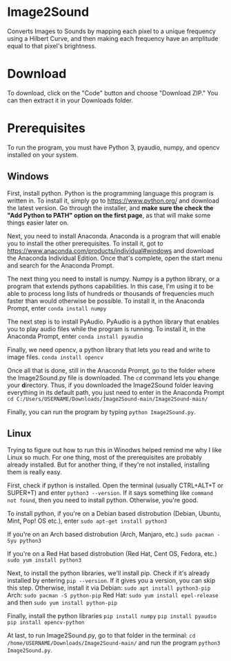 # Image2Sound
Converts Images to Sounds by mapping each pixel to a unique frequency using a Hilbert Curve, and then making each frequency have an amplitude equal to that pixel's brightness.

# Download
To download, click on the "Code" button and choose "Download ZIP."  You can then extract it in your Downloads folder.

# Prerequisites
To run the program, you must have Python 3, pyaudio, numpy, and opencv installed on your system.
## Windows
First, install python.  Python is the programming language this program is written in.  To install it, simply go to https://www.python.org/ and download the latest version.  Go through the installer, and **make sure the check the "Add Python to PATH" option on the first page**, as that will make some things easier later on.

Next, you need to install Anaconda.  Anaconda is a program that will enable you to install the other prerequisites.  To install it, got to https://www.anaconda.com/products/individual#windows and download the Anaconda Individual Edition.  Once that's complete, open the start menu and search for the Anaconda Prompt.

The next thing you need to install is numpy.  Numpy is a python library, or a program that extends pythons capabilities.  In this case, I'm using it to be able to process long lists of hundreds or thousands of frequencies much faster than would otherwise be possible.  To install it, in the Anaconda Prompt, enter
```conda install numpy```

The next step is to install PyAudio.  PyAudio is a python library that enables you to play audio files while the program is running.  To install it, in the Anaconda Prompt, enter
```conda install pyaudio```

Finally, we need opencv, a python library that lets you read and write to image files.
```conda install opencv```

Once all that is done, still in the Anaconda Prompt, go to the folder where the Image2Sound.py file is downloaded.  The `cd` command lets you **c**hange your **d**irectory.  Thus, if you downloaded the Image2Sound folder leaving everything in its default path, you just need to enter in the Anaconda Prompt
```cd C:/Users/USERNAME/Downloads/Image2Sound-main/Image2Sound-main/```

Finally, you can run the program by typing `python Image2Sound.py`.

## Linux
Trying to figure out how to run this in Winodws helped remind me why I like Linux so much.  For one thing, most of the prerequisites are probably already installed.  But for another thing, if they're not installed, installing them is really easy.

First, check if python is installed.  Open the terminal (usually CTRL+ALT+T or SUPER+T) and enter `python3 --version`.  If it says something like `command not found`, then you need to install python.  Otherwise, you're good.

To install python, if you're on a Debian based distrobution (Debian, Ubuntu, Mint, Pop! OS etc.), enter
```sudo apt-get install python3```

If you're on an Arch based distrobution (Arch, Manjaro, etc.)
```sudo pacman -Syu python3```

If you're on a Red Hat based distrobution (Red Hat, Cent OS, Fedora, etc.)
``` sudo yum install python3```

Next, to install the python libraries, we'll install pip.  Check if it's already installed by entering `pip --version`.  If it gives you a version, you can skip this step.  Otherwise, install it via
Debian: `sudo apt install python3-pip`
Arch: `sudo pacman -S python-pip`
Red Hat: `sudo yum install epel-release` and then `sudo yum install python-pip`

Finally, install the python libraries
```pip install numpy```
```pip install pyaudio```
```pip install opencv-python```

At last, to run Image2Sound.py, go to that folder in the terminal: `cd /home/USERNAME/Downloads/Image2Sound-main/` and run the program `python3 Image2Sound.py`.


